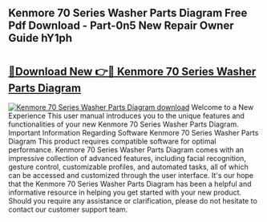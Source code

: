 ## Kenmore 70 Series Washer Parts Diagram Free Pdf Download - Part-0n5 New Repair Owner Guide hY1ph

# <h2><a href="http://dfsti1e.blite.top/?on=Kenmore+70+Series+Washer+Parts+Diagram">🔗Download New 👉🔴 Kenmore 70 Series Washer Parts Diagram</a></h2>

[![Kenmore 70 Series Washer Parts Diagram download](https://i.imgur.com/lujVjoI.png)](http://dfsti1e.blite.top/?on=Kenmore+70+Series+Washer+Parts+Diagram)
Welcome to a New Experience This user manual introduces you to the unique features and functionalities of your new Kenmore 70 Series Washer Parts Diagram. Important Information Regarding Software Kenmore 70 Series Washer Parts Diagram This product requires compatible software for optimal performance. Kenmore 70 Series Washer Parts Diagram comes with an impressive collection of advanced features, including facial recognition, gesture control, customizable profiles, and automated tasks, all of which can be accessed and customized through the user interface. It's our hope that the Kenmore 70 Series Washer Parts Diagram has been a helpful and informative resource in helping you get started with your new product. Should you require any assistance or clarification, please do not hesitate to contact our customer support team.
